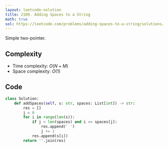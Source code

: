 ```yaml
---
layout: leetcode-solution
title: 2109. Adding Spaces to a String
math: true
sol: https://leetcode.com/problems/adding-spaces-to-a-string/solutions/6107133/python3-two-pointer
---
```


Simple two-pointer.

## Complexity
- Time complexity: $O(N + M)$
- Space complexity: $O(1)$

## Code
```py
class Solution:
    def addSpaces(self, s: str, spaces: List[int]) -> str:
        res = []
        j = 0
        for i in range(len(s)):
            if j < len(spaces) and i == spaces[j]:
                res.append(' ')
                j += 1
            res.append(s[i])
        return ''.join(res)
```
